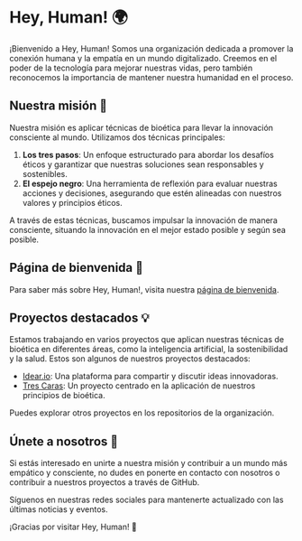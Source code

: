 # Hey, Human! 🌍

¡Bienvenido a Hey, Human! Somos una organización dedicada a promover la conexión humana y la empatía en un mundo digitalizado. Creemos en el poder de la tecnología para mejorar nuestras vidas, pero también reconocemos la importancia de mantener nuestra humanidad en el proceso.

## Nuestra misión 🎯

Nuestra misión es aplicar técnicas de bioética para llevar la innovación consciente al mundo. Utilizamos dos técnicas principales:

1. **Los tres pasos**: Un enfoque estructurado para abordar los desafíos éticos y garantizar que nuestras soluciones sean responsables y sostenibles.
2. **El espejo negro**: Una herramienta de reflexión para evaluar nuestras acciones y decisiones, asegurando que estén alineadas con nuestros valores y principios éticos.

A través de estas técnicas, buscamos impulsar la innovación de manera consciente, situando la innovación en el mejor estado posible y según sea posible.

## Página de bienvenida 🚪

Para saber más sobre Hey, Human!, visita nuestra [página de bienvenida](https://hey-human.github.io/).

## Proyectos destacados 💡

Estamos trabajando en varios proyectos que aplican nuestras técnicas de bioética en diferentes áreas, como la inteligencia artificial, la sostenibilidad y la salud. Estos son algunos de nuestros proyectos destacados:

- [Idear.io](https://hey-human.github.io/idear.io/): Una plataforma para compartir y discutir ideas innovadoras.
- [Tres Caras](https://hey-human.github.io/tres-caras/): Un proyecto centrado en la aplicación de nuestros principios de bioética.

Puedes explorar otros proyectos en los repositorios de la organización.

## Únete a nosotros 👋

Si estás interesado en unirte a nuestra misión y contribuir a un mundo más empático y consciente, no dudes en ponerte en contacto con nosotros o contribuir a nuestros proyectos a través de GitHub.

Síguenos en nuestras redes sociales para mantenerte actualizado con las últimas noticias y eventos.

¡Gracias por visitar Hey, Human! 🤗
